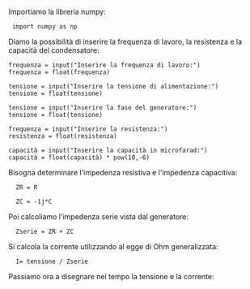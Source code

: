 Importiamo la libreria numpy:     
     
     import numpy as np

Diamo la possibilità di inserire la frequenza di lavoro, la resistenza e la capacità del condensatore:

    frequenza = input("Inserire la frequenza di lavoro:")
    frequenza = float(frequenza)
    
    tensione = input("Inserire la tensione di alimentazione:")
    tensione = float(tensione)
    
    tensione = input("Inserire la fase del generatore:")
    tensione = float(tensione)
    
    frequenza = input("Inserire la resistenza:")
    resistenza = float(resistenza)
    
    capacità = input("Inserire la capacità in microfarad:")
    capacità = float(capacità) * pow(10,-6)
    
  
Bisogna determinare l'impedenza resistiva e l'impedenza capacitiva:
 
      ZR = R
      
      ZC = -1j*C
 
Poi calcoliamo l'impedenza serie vista dal generatore:

      Zserie = ZR + ZC 
      
Si calcola la corrente utilizzando al egge di Ohm generalizzata:

      I= tensione / Zserie
      
 Passiamo ora a disegnare nel tempo la tensione e la corrente:
 
 

